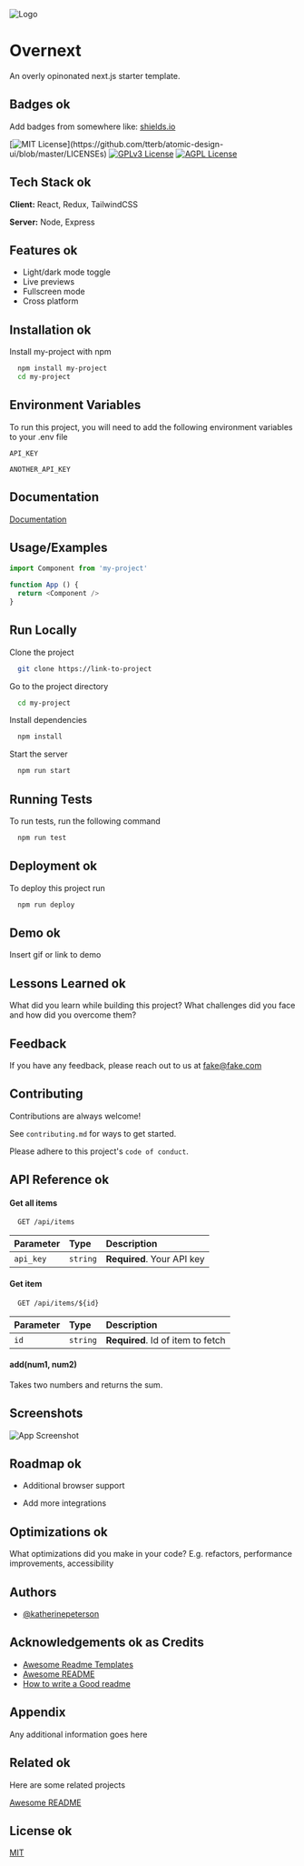 ![Logo](https://dev-to-uploads.s3.amazonaws.com/uploads/articles/th5xamgrr6se0x5ro4g6.png)

# Overnext

An overly opinonated next.js starter template.

## Badges ok

Add badges from somewhere like: [shields.io](https://shields.io/)

[![MIT License](https://img.shields.io/apm/l/atomic-design-ui.svg?)](https://github.com/tterb/atomic-design-ui/blob/master/LICENSEs)
[![GPLv3 License](https://img.shields.io/badge/License-GPL%20v3-yellow.svg)](https://opensource.org/licenses/)
[![AGPL License](https://img.shields.io/badge/license-AGPL-blue.svg)](http://www.gnu.org/licenses/agpl-3.0)

## Tech Stack ok

**Client:** React, Redux, TailwindCSS

**Server:** Node, Express

## Features ok

- Light/dark mode toggle
- Live previews
- Fullscreen mode
- Cross platform

## Installation ok

Install my-project with npm

```bash
  npm install my-project
  cd my-project
```

## Environment Variables

To run this project, you will need to add the following environment variables to your .env file

`API_KEY`

`ANOTHER_API_KEY`

## Documentation

[Documentation](https://linktodocumentation)

## Usage/Examples

```javascript
import Component from 'my-project'

function App () {
  return <Component />
}
```

## Run Locally

Clone the project

```bash
  git clone https://link-to-project
```

Go to the project directory

```bash
  cd my-project
```

Install dependencies

```bash
  npm install
```

Start the server

```bash
  npm run start
```

## Running Tests

To run tests, run the following command

```bash
  npm run test
```

## Deployment ok

To deploy this project run

```bash
  npm run deploy
```

## Demo ok

Insert gif or link to demo

## Lessons Learned ok

What did you learn while building this project? What challenges did you face and how did you overcome them?

## Feedback

If you have any feedback, please reach out to us at fake@fake.com

## Contributing

Contributions are always welcome!

See `contributing.md` for ways to get started.

Please adhere to this project's `code of conduct`.

## API Reference ok

#### Get all items

```http
  GET /api/items
```

| Parameter | Type     | Description                |
| :-------- | :------- | :------------------------- |
| `api_key` | `string` | **Required**. Your API key |

#### Get item

```http
  GET /api/items/${id}
```

| Parameter | Type     | Description                       |
| :-------- | :------- | :-------------------------------- |
| `id`      | `string` | **Required**. Id of item to fetch |

#### add(num1, num2)

Takes two numbers and returns the sum.

## Screenshots

![App Screenshot](https://via.placeholder.com/468x300?text=App+Screenshot+Here)

## Roadmap ok

- Additional browser support

- Add more integrations

## Optimizations ok

What optimizations did you make in your code? E.g. refactors, performance improvements, accessibility

## Authors

- [@katherinepeterson](https://www.github.com/katherinepeterson)

## Acknowledgements ok as Credits

- [Awesome Readme Templates](https://awesomeopensource.com/project/elangosundar/awesome-README-templates)
- [Awesome README](https://github.com/matiassingers/awesome-readme)
- [How to write a Good readme](https://bulldogjob.com/news/449-how-to-write-a-good-readme-for-your-github-project)

## Appendix

Any additional information goes here

## Related ok

Here are some related projects

[Awesome README](https://github.com/matiassingers/awesome-readme)

## License ok

[MIT](https://choosealicense.com/licenses/mit/)
